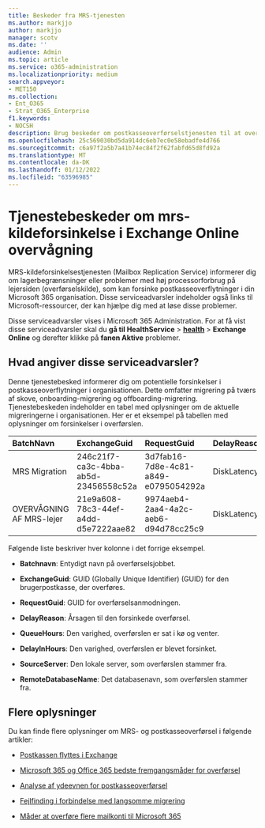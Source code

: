 ```yaml
---
title: Beskeder fra MRS-tjenesten
ms.author: markjjo
author: markjjo
manager: scotv
ms.date: ''
audience: Admin
ms.topic: article
ms.service: o365-administration
ms.localizationpriority: medium
search.appveyor:
- MET150
ms.collection:
- Ent_O365
- Strat_O365_Enterprise
f1.keywords:
- NOCSH
description: Brug beskeder om postkasseoverførselstjenesten til at overvåge forsinkelser i postkasseoverførselsanmodninger i organisationen.
ms.openlocfilehash: 25c569030bd5da914dc6eb7ec0e58ebadfe4d766
ms.sourcegitcommit: c6a97f2a5b7a41b74ec84f2f62fabfd65d8fd92a
ms.translationtype: MT
ms.contentlocale: da-DK
ms.lasthandoff: 01/12/2022
ms.locfileid: "63596985"
---
```

# <a name="service-alerts-for-mrs-source-delays-in-exchange-online-monitoring"></a>Tjenestebeskeder om mrs-kildeforsinkelse i Exchange Online overvågning

MRS-kildeforsinkelsestjenesten (Mailbox Replication Service) informerer dig om lagerbegrænsninger eller problemer med høj processorforbrug på lejersiden (overførselskilde), som kan forsinke postkasseoverflytninger i din Microsoft 365 organisation. Disse serviceadvarsler indeholder også links til Microsoft-ressourcer, der kan hjælpe dig med at løse disse problemer.

Disse serviceadvarsler vises i Microsoft 365 Administration. For at få vist disse serviceadvarsler skal du **gå til HealthService** >  <a href="https://go.microsoft.com/fwlink/p/?linkid=842900" target="_blank">**health**</a> >  **Exchange Online** og derefter klikke på **fanen Aktive** problemer.

## <a name="what-do-these-service-alerts-indicate"></a>Hvad angiver disse serviceadvarsler?

Denne tjenestebesked informerer dig om potentielle forsinkelser i postkasseoverflytninger i organisationen. Dette omfatter migrering på tværs af skove, onboarding-migrering og offboarding-migrering. Tjenestebeskeden indeholder en tabel med oplysninger om de aktuelle migreringerne i organisationen. Her er et eksempel på tabellen med oplysninger om forsinkelser i overførslen.

| BatchNavn | ExchangeGuid | RequestGuid | DelayReason |QueuedHours | DelayInHours | SourceServer | RemoteDatabaseName |
|:---------|:---------|:---------|:---------|:---------|:---------|:---------|:---------|
|MRS Migration|246c21f7-ca3c-4bba-ab5d-23456558c52a|3d7fab16-7d8e-4c81-a849-e0795054292a|DiskLatency|35.2|27.3|RD1GBL01EXCH003|GBL01EDAG001-db002|
|OVERVÅGNING AF MRS-lejer|21e9a608-78c3-44ef-a4dd-d5e7222aae82|9974aeb4-2aa4-4a2c-aeb6-d94d78cc25c9|DiskLatency|0.4|0.9|RD1GBL01EXCH010|GBL01EDAG010-db003|

Følgende liste beskriver hver kolonne i det forrige eksempel.

- **Batchnavn**: Entydigt navn på overførselsjobbet.

- **ExchangeGuid**: GUID (Globally Unique Identifier) (GUID) for den brugerpostkasse, der overføres.

- **RequestGuid**: GUID for overførselsanmodningen.

- **DelayReason**: Årsagen til den forsinkede overførsel.

- **QueueHours**: Den varighed, overførslen er sat i kø og venter.

- **DelayInHours**: Den varighed, overførslen er blevet forsinket.

- **SourceServer**: Den lokale server, som overførslen stammer fra.

- **RemoteDatabaseName**: Det databasenavn, som overførslen stammer fra.

## <a name="more-information"></a>Flere oplysninger

Du kan finde flere oplysninger om MRS- og postkasseoverførsel i følgende artikler:

- [Postkassen flyttes i Exchange](/exchange/recipients/mailbox-moves)

- [Microsoft 365 og Office 365 bedste fremgangsmåder for overførsel](/exchange/mailbox-migration/office-365-migration-best-practices)

- [Analyse af ydeevnen for postkasseoverførsel](https://techcommunity.microsoft.com/t5/exchange-team-blog/mailbox-migration-performance-analysis/ba-p/587134)

- [Fejlfinding i forbindelse med langsomme migrering](https://techcommunity.microsoft.com/t5/exchange-team-blog/troubleshooting-slow-migrations/ba-p/1795706)

- [Måder at overføre flere mailkonti til Microsoft 365](/exchange/mailbox-migration/mailbox-migration)
